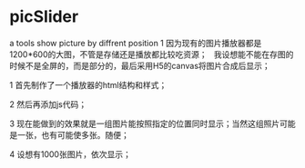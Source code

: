 # picSlider
a tools show picture by diffrent position
1 因为现有的图片播放器都是1200*600的大图，不管是存储还是播放都比较吃资源；
  我设想能不能在存图的时候不是全屏的，而是部分的，最后采用H5的canvas将图片合成后显示；
  
  
  1 首先制作了一个播放器的html结构和样式；
  
  2 然后再添加js代码；
  
  3 现在能做到的效果就是一组图片能按照指定的位置同时显示；当然这组照片可能是一张，也有可能使多张。随便；
  
  4 设想有1000张图片，依次显示；
  
  
